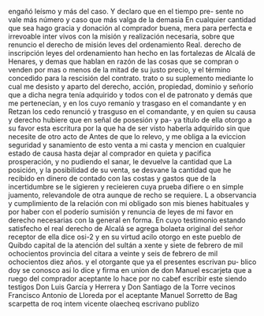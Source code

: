 engañó leísmo y más del caso. Y declaro que en el tiempo pre-
sente no vale más número y caso que más valga de la demasia
En cualquier cantidad que sea hago gracia y donación al comprador buena, mera para perfecta e irrevoable inter vivos con la misión y realización necesaria, sobre que renuncio el derecho de misión leves del ordenamiento Real.
derecho de inscripción leyes del ordenamiento han hecho en las fortalezas de Alcalá de Henares, y demas que hablan en razón de las cosas que se compran o venden por mas o menos de la mitad de su justo precio, y el término concedido para la rescisión del contrato.
trato o su suplemento mediante lo cual me desisto y aparto del derecho, acción, propiedad, dominio y señorío que a dicha negra tenía adquirido y todos con el de patronato y demás que me pertenecían, y en los cuyo remanío y trasgaso en el comandante y en
Retzan los cedo renunció y trasguso en el comandante, y en quien su causa y derecho hubiere que en señal de posesión y pa- ya título de ella otorgo a su favor esta escritura por la que ha de ser visto haberla adquirido sin que necesite de otro acto de
Antes de que lo relevo, y me obliga a la eviccion seguridad y sanamiento de esto venta a mi casta y mencion en cualquier estado de causa hasta dejar al comprador en quieta y pacifica prosperación, y no pudiendo el sanar, le devuelve la cantidad que
La posición, y la posibilidad de su venta, se desvane la cantidad que he recibido en dinero de contado con las costas y gastos que de la incertidumbre se le sigieren y recieieren cuya prueba difiere o en simple juamento, relevandole de otra aunque de
recho se requiere. L a observancia y cumplimiento de la relación con mi obligado son mis bienes habituales y por haber con el poderío sumisión y renuncia de leyes de mi favor en derecho necesarias con la general en forma. En cuyo testimonio
estando satisfecho el real derecho de Alcalá se agrega
bolaeta original del señor receptor de ella dice osi-2
y en su virtud acilo otorgo en este pueblo de Quibdo
capital de la
atención del sultán a xente y siete de febrero de mil
ochocientos
provincia del citara a veinte y seis de febrero de mil ochocientos diez años. y el otorgante que ya el presentes escrivan pu- blico doy se conosco asi lo dice y firma en union de don Manuel escarjeta que a ruego del comprador aceptante lo hace por no
cabef escribir este siendo testigos Don Luis García y Herrera y Don Santiago de la Torre vecinos Francisco Antonio de Lloreda por el aceptante Manuel Sorretto de Bag
scarpetta de roq
intem
vicente olaecheq
escrivano
publizo